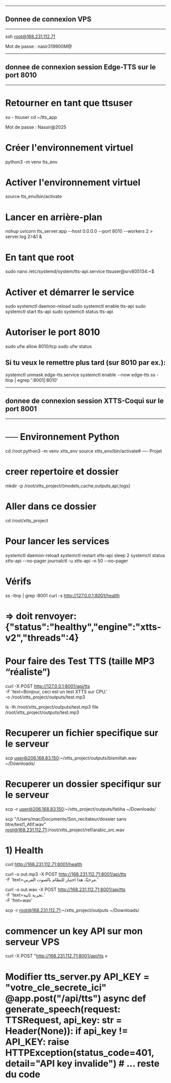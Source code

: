 ------------------------------------------------------
## Donnee de connexion VPS
-------------------------------------------------------

ssh root@168.231.112.71  

Mot de passe : nasir319900M@

--------------------------------------------------------
## donnee de connexion session Edge-TTS sur le port 8010
--------------------------------------------------------

# Retourner en tant que ttsuser
su - ttsuser
cd ~/tts_app

Mot de passe : Nassir@2025


# Créer l'environnement virtuel
python3 -m venv tts_env

# Activer l'environnement virtuel
source tts_env/bin/activate

# Lancer en arrière-plan
nohup uvicorn tts_server:app --host 0.0.0.0 --port 8010 --workers 2 > server.log 2>&1 &

# En tant que root
sudo nano /etc/systemd/system/tts-api.service
ttsuser@srv805134:~$ 
# Activer et démarrer le service
sudo systemctl daemon-reload
sudo systemctl enable tts-api
sudo systemctl start tts-api
sudo systemctl status tts-api


# Autoriser le port 8010
sudo ufw allow 8010/tcp
sudo ufw status


## Si tu veux le remettre plus tard (sur 8010 par ex.):
systemctl unmask edge-tts.service
systemctl enable --now edge-tts
ss -ltnp | egrep ':8001|:8010'


----------------------------------------------------------
## donnee de connexion session XTTS-Coqui sur le port 8001
----------------------------------------------------------

# ── Environnement Python
cd /root
python3 -m venv xtts_env
source xtts_env/bin/activate# ── Projet
# creer repertoire et dossier
mkdir -p /root/xtts_project/{models,cache,outputs,api,logs}
# Aller dans ce dossier
cd /root/xtts_project


# Pour lancer les services 

systemctl daemon-reload
systemctl restart xtts-api
sleep 2
systemctl status xtts-api --no-pager
journalctl -u xtts-api -n 50 --no-pager

# Vérifs
ss -ltnp | grep :8001
curl -s http://127.0.0.1:8001/health
# => doit renvoyer: {"status":"healthy","engine":"xtts-v2","threads":4}

# Pour faire des Test TTS (taille MP3 “réaliste”)

curl -X POST http://127.0.0.1:8001/api/tts \
  -F 'text=Bonjour, ceci est un test XTTS sur CPU.' \
  -o /root/xtts_project/outputs/test.mp3

ls -lh /root/xtts_project/outputs/test.mp3
file /root/xtts_project/outputs/test.mp3

# Recuperer un fichier specifique sur le serveur

scp user@206.168.83.150:~/xtts_project/outputs/bismillah.wav ~/Downloads/

# Recuperer un dossier specifiqur sur le serveur

scp -r user@206.168.83.150:~/xtts_project/outputs/fatiha ~/Downloads/

scp "/Users/mac/Documents/Son_recitateur/dossier sans titre/test1_Afif.wav" \
    root@168.231.112.71:/root/xtts_project/ref/arabic_src.wav







# 1) Health
curl http://168.231.112.71:8001/health

curl -o out.mp3 -X POST http://168.231.112.71:8001/api/tts \
  -F 'text=مرحبًا، هذا اختبار للنظام بالصوت العربي.'

curl -o out.wav -X POST http://168.231.112.71:8001/api/tts \
  -F 'text=تجربة ثانية.' \
  -F 'fmt=wav'


scp -r root@168.231.112.71:~/xtts_project/outputs ~/Downloads/


# commencer un key API sur mon serveur VPS 

curl -X POST "http://168.231.112.71:8001/api/tts » 


# Modifier tts_server.py API_KEY = "votre_cle_secrete_ici" @app.post("/api/tts") async def generate_speech(request: TTSRequest, api_key: str = Header(None)): if api_key != API_KEY: raise HTTPException(status_code=401, detail="API key invalide") # ... reste du code